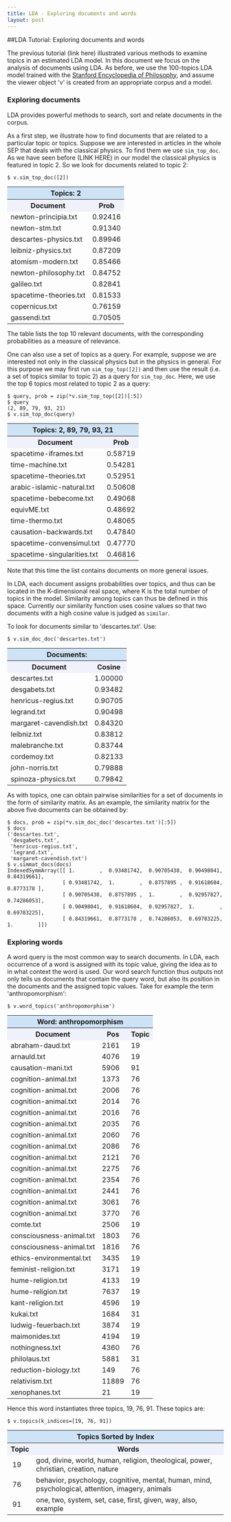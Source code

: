 ```yaml
--- 
title: LDA - Exploring documents and words
layout: post
---
```


##LDA Tutorial: Exploring documents and words

The previous tutorial (link here) illustrated various methods to examine topics in an estimated LDA model. 
In this document we focus on the analysis of documents using LDA.
As before, we use the 100-topics LDA model trained with the [Stanford Encyclopedia of Philosophy](http://plato.stanford.edu/), and assume the viewer object 'v' is created from an appropriate corpus and a model. 

### Exploring documents

LDA provides powerful methods to search, sort and relate documents in the corpus. 

As a first step, we illustrate how to find documents that are related to a particular topic or topics. 
Suppose we are interested in articles in the whole SEP that deals with the classical physics. 
To find them we use `sim_top_doc`. 
As we have seen before (LINK HERE) in our model the classical physics is featured in topic 2. 
So we look for documents related to topic 2:

```
$ v.sim_top_doc([2])
```

<table style="margin: 0"><tr><th style="text-align: center; background: #CEE3F6" colspan ="2">Topics: 2</th></tr><tr><th style="text-align: center; background: #EFF2FB; ">Document </th><th style="text-align: center; background: #EFF2FB; ">Prob </th></tr><tr><td>newton-principia.txt </td><td>0.92416 </td></tr><tr><td>newton-stm.txt </td><td>0.91340 </td></tr><tr><td>descartes-physics.txt </td><td>0.89946 </td></tr><tr><td>leibniz-physics.txt </td><td>0.87209 </td></tr><tr><td>atomism-modern.txt </td><td>0.85466 </td></tr><tr><td>newton-philosophy.txt </td><td>0.84752 </td></tr><tr><td>galileo.txt </td><td>0.82841 </td></tr><tr><td>spacetime-theories.txt </td><td>0.81533 </td></tr><tr><td>copernicus.txt </td><td>0.76159 </td></tr><tr><td>gassendi.txt </td><td>0.70505 </td></tr></table>

The table lists the top 10 relevant documents, with the corresponding probabilities as a measure of relevance. 

One can also use a set of topics as a query. 
For example, suppose we are interested not only in the classical physics but in the physics in general. 
For this purpose we may first run `sim_top_top([2])` and then use the result (i.e. a set of topics similar to topic 2) as a query for `sim_top_doc`.
Here, we use the top 6 topics most related to topic 2 as a query:

```
$ query, prob = zip(*v.sim_top_top([2])[:5])
$ query
(2, 89, 79, 93, 21)
$ v.sim_top_doc(query)
```

<table style="margin: 0"><tr><th style="text-align: center; background: #CEE3F6" colspan ="2">Topics: 2, 89, 79, 93, 21</th></tr><tr><th style="text-align: center; background: #EFF2FB; ">Document </th><th style="text-align: center; background: #EFF2FB; ">Prob </th></tr><tr><td>spacetime-iframes.txt </td><td>0.58719 </td></tr><tr><td>time-machine.txt </td><td>0.54281   </td></tr><tr><td>spacetime-theories.txt </td><td>0.52951 </td></tr><tr><td>arabic-islamic-natural.txt </td><td>0.50608 </td></tr><tr><td>spacetime-bebecome.txt </td><td>0.49068 </td></tr><tr><td>equivME.txt </td><td>0.48692 </td></tr><tr><td>time-thermo.txt </td><td>0.48065 </td></tr><tr><td>causation-backwards.txt </td><td>0.47840 </td></tr><tr><td>spacetime-convensimul.txt </td><td>0.47770 </td></tr><tr><td>spacetime-singularities.txt </td><td>0.46816 </td></tr></table>

Note that this time the list contains documents on more general issues.

In LDA, each document assigns probabilities over topics, and thus can be located in the K-dimensional real space, where K is the total number of topics in the model. 
Similarity among topics can thus be defined in this space. 
Currently our similarity function uses cosine values so that two documents with a high cosine value is judged as `similar`. 

To look for documents similar to 'descartes.txt'. Use:

```
$ v.sim_doc_doc('descartes.txt')
```

<table style="margin: 0"><tr><th style="text-align: center; background: #CEE3F6" colspan ="2">Documents: </th></tr><tr><th style="text-align: center; background: #EFF2FB; ">Document </th><th style="text-align: center; background: #EFF2FB; ">Cosine </th></tr><tr><td>descartes.txt </td><td>1.00000   </td></tr><tr><td>desgabets.txt </td><td>0.93482 </td></tr><tr><td>henricus-regius.txt </td><td>0.90705 </td></tr><tr><td>legrand.txt </td><td>0.90498 </td></tr><tr><td>margaret-cavendish.txt </td><td>0.84320 </td></tr><tr><td>leibniz.txt </td><td>0.83812   </td></tr><tr><td>malebranche.txt </td><td>0.83744 </td></tr><tr><td>cordemoy.txt </td><td>0.82133 </td></tr><tr><td>john-norris.txt </td><td>0.79888 </td></tr><tr><td>spinoza-physics.txt                         </td><td>0.79842   </td></tr></table>

As with topics, one can obtain pairwise similarities for a set of documents in the form of similarity matrix. 
As an example, the similarity matrix for the above five documents can be obtained by:

```
$ docs, prob = zip(*v.sim_doc_doc('descartes.txt')[:5])
$ docs
('descartes.txt',
 'desgabets.txt',
 'henricus-regius.txt',
 'legrand.txt',
 'margaret-cavendish.txt')
$ v.simmat_docs(docs)
IndexedSymmArray([[ 1.        ,  0.93481742,  0.90705438,  0.90498041,  0.84319661],
                  [ 0.93481742,  1.        ,  0.8757895 ,  0.91618604,  0.8773178 ],
                  [ 0.90705438,  0.8757895 ,  1.        ,  0.92957827,  0.74286053],
                  [ 0.90498041,  0.91618604,  0.92957827,  1.        ,  0.69783225],
                  [ 0.84319661,  0.8773178 ,  0.74286053,  0.69783225,  1.        ]])
```

### Exploring words

A word query is the most common way to search documents. 
In LDA, each occurrence of a word is assigned with its topic value, giving the idea as to in what context the word is used. 
Our word search function thus outputs not only tells us documents that contain the query word, but also its position in the documents and the assigned topic values.
Take for example the term 'anthropomorphism':

```
$ v.word_topics('anthropomorphism')
```

<table style="margin: 0"><tr><th style="text-align: center; background: #CEE3F6" colspan ="3">Word: anthropomorphism</th></tr><tr><th style="text-align: center; background: #EFF2FB; ">Document </th><th style="text-align: center; background: #EFF2FB; ">Pos </th><th style="text-align: center; background: #EFF2FB; ">Topic </th></tr><tr><td>abraham-daud.txt </td><td>2161 </td><td>19 </td></tr><tr><td>arnauld.txt </td><td>4076 </td><td>19 </td></tr><tr><td>causation-mani.txt </td><td>5906 </td><td>91 </td></tr><tr><td>cognition-animal.txt </td><td>1373 </td><td>76 </td></tr><tr><td>cognition-animal.txt </td><td>2006 </td><td>76 </td></tr><tr><td>cognition-animal.txt </td><td>2014 </td><td>76 </td></tr><tr><td>cognition-animal.txt </td><td>2016 </td><td>76 </td></tr><tr><td>cognition-animal.txt </td><td>2035      </td><td>76 </td></tr><tr><td>cognition-animal.txt </td><td>2060 </td><td>76 </td></tr><tr><td>cognition-animal.txt </td><td>2086 </td><td>76 </td></tr><tr><td>cognition-animal.txt </td><td>2121 </td><td>76 </td></tr><tr><td>cognition-animal.txt </td><td>2275 </td><td>76 </td></tr><tr><td>cognition-animal.txt </td><td>2354 </td><td>76 </td></tr><tr><td>cognition-animal.txt </td><td>2441 </td><td>76 </td></tr><tr><td>cognition-animal.txt </td><td>3061 </td><td>76 </td></tr><tr><td>cognition-animal.txt </td><td>3770 </td><td>76 </td></tr><tr><td>comte.txt </td><td>2506 </td><td>19 </td></tr><tr><td>consciousness-animal.txt </td><td>1803 </td><td>76 </td></tr><tr><td>consciousness-animal.txt </td><td>1816 </td><td>76 </td></tr><tr><td>ethics-environmental.txt </td><td>3435 </td><td>19 </td></tr><tr><td>feminist-religion.txt </td><td>3171 </td><td>19        </td></tr><tr><td>hume-religion.txt </td><td>4133 </td><td>19 </td></tr><tr><td>hume-religion.txt </td><td>7637 </td><td>19 </td></tr><tr><td>kant-religion.txt </td><td>4596      </td><td>19 </td></tr><tr><td>kukai.txt </td><td>1684      </td><td>31 </td></tr><tr><td>ludwig-feuerbach.txt </td><td>3874      </td><td>19        </td></tr><tr><td>maimonides.txt </td><td>4194 </td><td>19        </td></tr><tr><td>nothingness.txt </td><td>4360 </td><td>76        </td></tr><tr><td>philolaus.txt </td><td>5881 </td><td>31 </td></tr><tr><td>reduction-biology.txt </td><td>149 </td><td>76 </td></tr><tr><td>relativism.txt </td><td>11889     </td><td>76 </td></tr><tr><td>xenophanes.txt </td><td>21 </td><td>19 </td></tr></table>

Hence this word instantiates three topics, 19, 76, 91. These topics are:

```
$ v.topics(k_indices=[19, 76, 91])
```

<table style="margin: 0"><tr><th style="text-align: center; background: #CEE3F6" colspan ="11">Topics Sorted by Index</th></tr><tr><th style="text-align: center; background: #EFF2FB;" >Topic</th><th style="text-align: center; background: #EFF2FB;" >Words</th></tr><tr><td style="padding-left:0.75em;">19</td><td> god, divine, world, human, religion, theological, power, christian, creation, nature </td></tr><tr><td style="padding-left:0.75em;">76</td><td> behavior, psychology, cognitive, mental, human, mind, psychological, attention, imagery, animals </td></tr><tr><td style="padding-left:0.75em;">91</td><td> one, two, system, set, case, first, given, way, also, example </td></tr></table>

